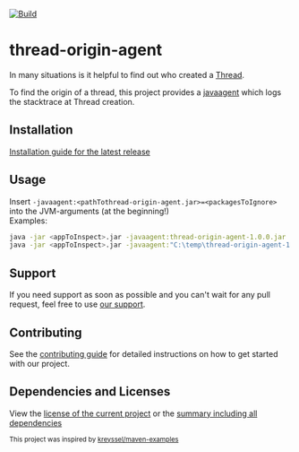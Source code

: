 [![Build](https://img.shields.io/github/actions/workflow/status/xdev-software/thread-origin-agent/checkBuild.yml?branch=develop)](https://github.com/xdev-software/thread-origin-agent/actions/workflows/checkBuild.yml?query=branch%3Adevelop)

# thread-origin-agent

In many situations is it helpful to find out who created a [Thread](https://docs.oracle.com/en/java/javase/21/docs/api/java.base/java/lang/Thread.html).

To find the origin of a thread, this project provides a [javaagent](https://docs.oracle.com/en/java/javase/21/docs/api/java.instrument/java/lang/instrument/package-summary.html) which logs the stacktrace at Thread creation.

## Installation
[Installation guide for the latest release](https://github.com/xdev-software/thread-origin-agent/releases/latest#Installation)

## Usage
Insert ``-javaagent:<pathTothread-origin-agent.jar>=<packagesToIgnore>`` into the JVM-arguments (at the beginning!)<br/>
Examples:
```bash
java -jar <appToInspect>.jar -javaagent:thread-origin-agent-1.0.0.jar
java -jar <appToInspect>.jar -javaagent:"C:\temp\thread-origin-agent-1.0.0.jar"=sun/awt,sun/java2d
```

## Support
If you need support as soon as possible and you can't wait for any pull request, feel free to use [our support](https://xdev.software/en/services/support).

## Contributing
See the [contributing guide](./CONTRIBUTING.md) for detailed instructions on how to get started with our project.

## Dependencies and Licenses
View the [license of the current project](LICENSE) or the [summary including all dependencies](https://xdev-software.github.io/thread-origin-agent/dependencies)

<sub>This project was inspired by [kreyssel/maven-examples](https://github.com/kreyssel/maven-examples)</sub>
